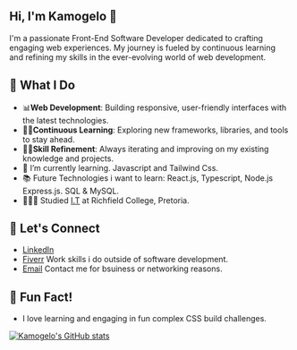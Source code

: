## Hi, I'm Kamogelo 👋

I'm a passionate Front-End Software Developer dedicated to crafting engaging web experiences. My journey is fueled by continuous learning and refining my skills in the ever-evolving world of web development. 

## 🌟 What I Do

- 📊**Web Development**: Building responsive, user-friendly interfaces with the latest technologies.
- 🧑‍🏫**Continuous Learning**: Exploring new frameworks, libraries, and tools to stay ahead.
- 🤹‍♂️**Skill Refinement**: Always iterating and improving on my existing knowledge and projects.
- 🌱 I’m currently learning. Javascript and Tailwind Css.
- 📚 Future Technologies i want to learn: React.js, Typescript, Node.js Express.js. SQL & MySQL.
- 👨🏾‍🎓 Studied [I.T](https://www.richfield.ac.za/) at Richfield College, Pretoria.

## 🚀 Let's Connect

- [LinkedIn](https://www.linkedin.com/in/kamogelo-mogasoa-5021a52b1/)
- [Fiverr](https://www.fiverr.com/ekgrafx) Work skills i do outside of software development.
- [Email](mailto:ekmogasoa@gmail.com) Contact me for bsuiness or networking reasons.

## 🎉 Fun Fact!
- I love learning and engaging in fun complex CSS build challenges.


[![Kamogelo's GitHub stats](https://github-readme-stats.vercel.app/api?username=Kamogelo-7&show_icons=true&theme=merko)](https://github.com/anuraghazra/github-readme-stats)
